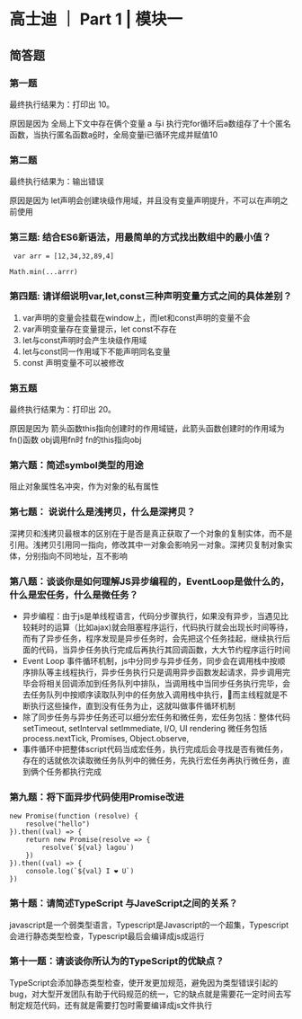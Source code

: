 # 高士迪 ｜ Part 1 | 模块一

## 简答题

### 第一题

最终执行结果为：打印出 10。

原因是因为 全局上下文中存在俩个变量 a 与i 执行完for循环后a数组存了十个匿名函数，当执行匿名函数a[6]()时，全局变量i已循环完成并赋值10 

### 第二题

最终执行结果为：输出错误

原因是因为 let声明会创建块级作用域，并且没有变量声明提升，不可以在声明之前使用

### 第三题: 结合ES6新语法，用最简单的方式找出数组中的最小值？

```
 var arr = [12,34,32,89,4]

Math.min(...arrr)
```

### 第四题: 请详细说明var,let,const三种声明变量方式之间的具体差别？

1. var声明的变量会挂载在window上，而let和const声明的变量不会
2. var声明变量存在变量提示，let const不存在
3. let与const声明时会产生块级作用域 
4. let与const同一作用域下不能声明同名变量
5. const 声明变量不可以被修改

### 第五题

最终执行结果为：打印出 20。

原因是因为 箭头函数this指向创建时的作用域链，此箭头函数创建时的作用域为fn()函数 obj调用fn时 fn的this指向obj

### 第六题：简述symbol类型的用途

阻止对象属性名冲突，作为对象的私有属性

### 第七题： 说说什么是浅拷贝，什么是深拷贝？

深拷贝和浅拷贝最根本的区别在于是否是真正获取了一个对象的复制实体，而不是引用。浅拷贝引用同一指向，修改其中一对象会影响另一对象。深拷贝复制对象实体，分别指向不同地址，互不影响

### 第八题：谈谈你是如何理解JS异步编程的，EventLoop是做什么的，什么是宏任务，什么是微任务？


+ 异步编程：由于js是单线程语言，代码分步骤执行，如果没有异步，当遇见比较耗时的运算（比如ajax)就会阻塞程序运行，代码执行就会出现长时间等待，而有了异步任务，程序发现是异步任务时，会先把这个任务挂起，继续执行后面的代码，当异步任务执行完成后再执行其回调函数，大大节约程序运行时间
+  Event Loop 事件循环机制，js中分同步与异步任务，同步会在调用栈中按顺序排队等主线程执行，异步任务执行只是调用异步函数发起请求，异步调用完毕会将相关回调添加到任务队列中排队，当调用栈中当同步任务执行完毕，会去任务队列中按顺序读取队列中的任务放入调用栈中执行，而主线程就是不断执行这些操作，直到没有任务为止，这就叫做事件循环机制
+ 除了同步任务与异步任务还可以细分宏任务和微任务，宏任务包括：整体代码 setTimeout, setInterval setImmediate, I/O, UI rendering 微任务包括 process.nextTick, Promises, Object.observe,
+ 事件循环中把整体script代码当成宏任务，执行完成后会寻找是否有微任务，存在的话就依次读取微任务队列中的微任务，先执行宏任务再执行微任务，直到俩个任务都执行完成

### 第九题：将下面异步代码使用Promise改进
```
new Promise(function (resolve) {
    resolve("hello")
}).then((val) => {
    return new Promise(resolve => {
        resolve(`${val} lagou`)
    })
}).then((val) => {
    console.log(`${val} I ❤️ U`)
})
```

### 第十题：请简述TypeScript 与JaveScript之间的关系？

javascript是一个弱类型语言，Typescript是Javascript的一个超集，Typescript会进行静态类型检查，Typescript最后会编译成js成运行

### 第十一题：请谈谈你所认为的TypeScript的优缺点？

TypeScript会添加静态类型检查，使开发更加规范，避免因为类型错误引起的bug，对大型开发团队有助于代码规范的统一，它的缺点就是需要花一定时间去写制定规范代码，还有就是需要打包时需要编译成js文件执行

